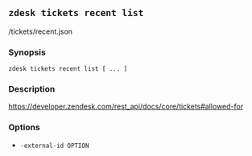 ## `zdesk tickets recent list`

/tickets/recent.json

### Synopsis

    zdesk tickets recent list [ ... ]

### Description

https://developer.zendesk.com/rest_api/docs/core/tickets#allowed-for

### Options

* `-external-id OPTION`

